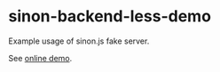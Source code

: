 # sinon-backend-less-demo

Example usage of sinon.js fake server.

See [online demo](http://ducin.github.io/sinon-backend-less-demo/).

